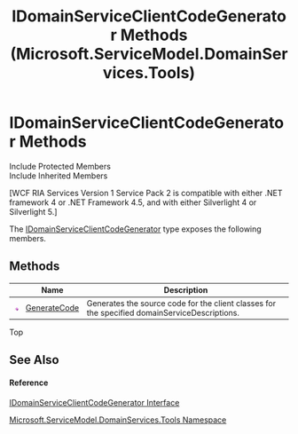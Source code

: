 ﻿---
title: IDomainServiceClientCodeGenerator Methods (Microsoft.ServiceModel.DomainServices.Tools)
TOCTitle: IDomainServiceClientCodeGenerator Methods
ms:assetid: Methods.T:Microsoft.ServiceModel.DomainServices.Tools.IDomainServiceClientCodeGenerator
ms:mtpsurl: https://msdn.microsoft.com/en-us/library/microsoft.servicemodel.domainservices.tools.idomainserviceclientcodegenerator_methods(v=VS.91)
ms:contentKeyID: 32336342
ms.date: 01/27/2012
mtps_version: v=VS.91
---

# IDomainServiceClientCodeGenerator Methods

Include Protected Members  
Include Inherited Members  

\[WCF RIA Services Version 1 Service Pack 2 is compatible with either .NET framework 4 or .NET Framework 4.5, and with either Silverlight 4 or Silverlight 5.\]

The [IDomainServiceClientCodeGenerator](gg153730\(v=vs.91\).md) type exposes the following members.

## Methods

<table>
<thead>
<tr class="header">
<th> </th>
<th>Name</th>
<th>Description</th>
</tr>
</thead>
<tbody>
<tr class="odd">
<td><img src="images\Ff423329.pubmethod(en-us,VS.91).gif" title="Public method" alt="Public method" /></td>
<td><a href="gg153795(v=vs.91).md">GenerateCode</a></td>
<td>Generates the source code for the client classes for the specified domainServiceDescriptions.</td>
</tr>
</tbody>
</table>

Top

## See Also

#### Reference

[IDomainServiceClientCodeGenerator Interface](gg153730\(v=vs.91\).md)

[Microsoft.ServiceModel.DomainServices.Tools Namespace](gg153739\(v=vs.91\).md)

